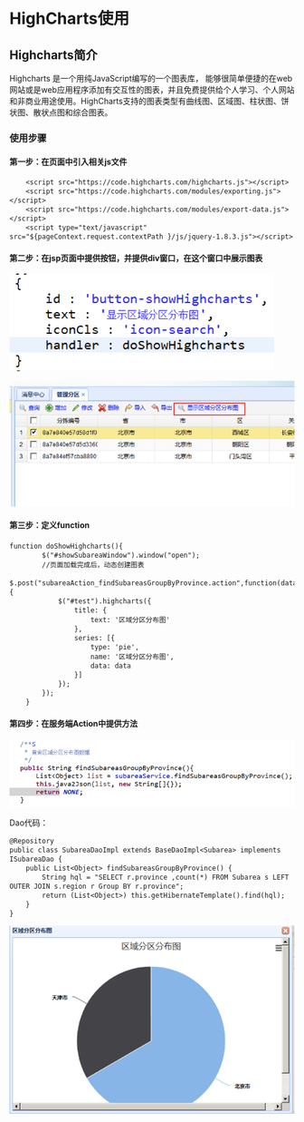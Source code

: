 # HighCharts使用

## Highcharts简介 

Highcharts 是一个用纯JavaScript编写的一个图表库， 能够很简单便捷的在web网站或是web应用程序添加有交互性的图表，并且免费提供给个人学习、个人网站和非商业用途使用。HighCharts支持的图表类型有曲线图、区域图、柱状图、饼状图、散状点图和综合图表。

### 使用步骤

#### 第一步：在页面中引入相关js文件

```text
	<script src="https://code.highcharts.com/highcharts.js"></script>
	<script src="https://code.highcharts.com/modules/exporting.js"></script>
	<script src="https://code.highcharts.com/modules/export-data.js"></script>
	<script type="text/javascript" src="${pageContext.request.contextPath }/js/jquery-1.8.3.js"></script>
```

#### 第二步：在jsp页面中提供按钮，并提供div窗口，在这个窗口中展示图表

![](../.gitbook/assets/image%20%28137%29.png)

![](../.gitbook/assets/image%20%289%29.png)

#### 第三步：定义function

```text
function doShowHighcharts(){
		$("#showSubareaWindow").window("open");
		//页面加载完成后，动态创建图表
		$.post("subareaAction_findSubareasGroupByProvince.action",function(data){
			$("#test").highcharts({
				title: {
		            text: '区域分区分布图'
		        },
		        series: [{
		            type: 'pie',
		            name: '区域分区分布图',
		            data: data
		        }]
			});
		});
	}

```

#### 第四步：在服务端Action中提供方法

![](../.gitbook/assets/image%20%28111%29.png)

Dao代码：

```text
@Repository
public class SubareaDaoImpl extends BaseDaoImpl<Subarea> implements ISubareaDao {
	public List<Object> findSubareasGroupByProvince() {
		String hql = "SELECT r.province ,count(*) FROM Subarea s LEFT OUTER JOIN s.region r Group BY r.province";
		return (List<Object>) this.getHibernateTemplate().find(hql);
	}
}

```

![](../.gitbook/assets/image%20%2842%29.png)

